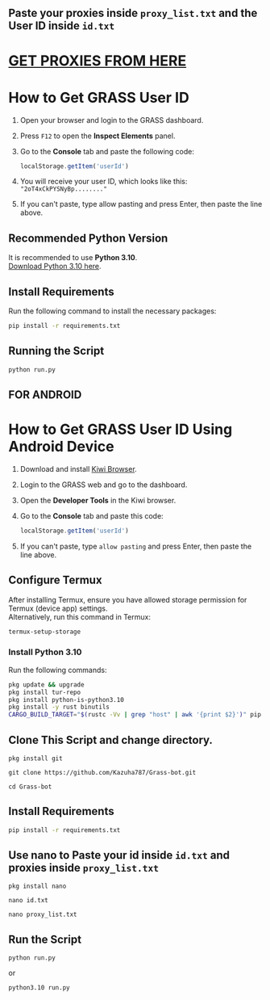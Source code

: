 
## Paste your proxies inside ```proxy_list.txt``` and the User ID inside ```id.txt```
# [GET PROXIES FROM HERE](https://app.proxies.fo/ref/617d744d-615f-1b41-bf9d-e4692763a7bd)

# How to Get GRASS User ID

1. Open your browser and login to the GRASS dashboard.
2. Press `F12` to open the **Inspect Elements** panel.
3. Go to the **Console** tab and paste the following code:

   ```javascript
   localStorage.getItem('userId')
   ```

4. You will receive your user ID, which looks like this: `"2oT4xCkPYSNyBp........"`
5. If you can't paste, type allow pasting and press Enter, then paste the line above.

## Recommended Python Version

It is recommended to use **Python 3.10**.  
[Download Python 3.10 here](https://www.python.org/downloads/release/python-3100/).

## Install Requirements

Run the following command to install the necessary packages:

```bash
pip install -r requirements.txt
```

## Running the Script

```bash
python run.py
```
## FOR ANDROID

# How to Get GRASS User ID Using Android Device

1. Download and install [Kiwi Browser](https://play.google.com/store/apps/details?id=com.kiwibrowser.browser&hl=en).
2. Login to the GRASS web and go to the dashboard.
3. Open the **Developer Tools** in the Kiwi browser.
4. Go to the **Console** tab and paste this code:

   ```javascript
   localStorage.getItem('userId')
   ```

5. If you can't paste, type `allow pasting` and press Enter, then paste the line above.

## Configure Termux

After installing Termux, ensure you have allowed storage permission for Termux (device app) settings.  
Alternatively, run this command in Termux:

```bash
termux-setup-storage
```

### Install Python 3.10

Run the following commands:

```bash
pkg update && upgrade
pkg install tur-repo
pkg install python-is-python3.10
pkg install -y rust binutils
CARGO_BUILD_TARGET="$(rustc -Vv | grep "host" | awk '{print $2}')" pip install maturin
```

## Clone This Script and change directory.
```
pkg install git
```
```
git clone https://github.com/Kazuha787/Grass-bot.git
```
```
cd Grass-bot
```
## Install Requirements
```bash
pip install -r requirements.txt
```
## Use nano to Paste your id inside ```id.txt``` and proxies inside ```proxy_list.txt```
```
pkg install nano
```
```
nano id.txt
```
```
nano proxy_list.txt
```
## Run the Script
```
python run.py
```
or
```
python3.10 run.py
```

